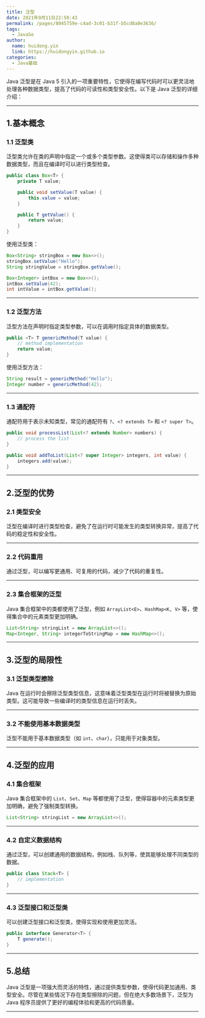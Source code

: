 ```yaml
---
title: 泛型
date: 2021年9月11日22:50:43
permalink: /pages/8045759e-c4ad-3c01-b31f-b5cd8a0e3636/
tags: 
  - JavaSe
author: 
  name: huidong.yin
  link: https://huidongyin.github.io
categories: 
  - Java基础
---
```



Java 泛型是在 Java 5 引入的一项重要特性，它使得在编写代码时可以更灵活地处理各种数据类型，提高了代码的可读性和类型安全性。以下是 Java 泛型的详细介绍：

---

## 1.基本概念

### 1.1 泛型类

泛型类允许在类的声明中指定一个或多个类型参数。这使得类可以存储和操作多种数据类型，而且在编译时可以进行类型检查。

```java
public class Box<T> {
    private T value;

    public void setValue(T value) {
        this.value = value;
    }

    public T getValue() {
        return value;
    }
}
```

使用泛型类：

```java
Box<String> stringBox = new Box<>();
stringBox.setValue("Hello");
String stringValue = stringBox.getValue();

Box<Integer> intBox = new Box<>();
intBox.setValue(42);
int intValue = intBox.getValue();
```

---

### 1.2 泛型方法

泛型方法在声明时指定类型参数，可以在调用时指定具体的数据类型。

```java
public <T> T genericMethod(T value) {
    // method implementation
    return value;
}
```

使用泛型方法：

```java
String result = genericMethod("Hello");
Integer number = genericMethod(42);
```

---

### 1.3 通配符

通配符用于表示未知类型，常见的通配符有 `?`、`<? extends T>` 和 `<? super T>`。

```java
public void processList(List<? extends Number> numbers) {
    // process the list
}
```

```java
public void addToList(List<? super Integer> integers, int value) {
    integers.add(value);
}
```

---

## 2.泛型的优势

### 2.1 类型安全

泛型在编译时进行类型检查，避免了在运行时可能发生的类型转换异常，提高了代码的稳定性和安全性。

---

### 2.2 代码重用

通过泛型，可以编写更通用、可复用的代码，减少了代码的重复性。

---

### 2.3 集合框架的泛型

Java 集合框架中的类都使用了泛型，例如 `ArrayList<E>`、`HashMap<K, V>` 等，使得集合中的元素类型更加明确。

```java
List<String> stringList = new ArrayList<>();
Map<Integer, String> integerToStringMap = new HashMap<>();
```

---

## 3.泛型的局限性

### 3.1 泛型类型擦除

Java 在运行时会擦除泛型类型信息，这意味着泛型类型在运行时将被替换为原始类型。这可能导致一些编译时的类型信息在运行时丢失。

---

### 3.2 不能使用基本数据类型

泛型不能用于基本数据类型（如 `int`、`char`），只能用于对象类型。

---

## 4.泛型的应用

### 4.1 集合框架

Java 集合框架中的 `List`、`Set`、`Map` 等都使用了泛型，使得容器中的元素类型更加明确，避免了强制类型转换。

```java
List<String> stringList = new ArrayList<>();
```

---

### 4.2 自定义数据结构

通过泛型，可以创建通用的数据结构，例如栈、队列等，使其能够处理不同类型的数据。

```java
public class Stack<T> {
    // implementation
}
```

---

### 4.3 泛型接口和泛型类

可以创建泛型接口和泛型类，使得实现和使用更加灵活。

```java
public interface Generator<T> {
    T generate();
}
```

---

## 5.总结

Java 泛型是一项强大而灵活的特性，通过提供类型参数，使得代码更加通用、类型安全。尽管在某些情况下存在类型擦除的问题，但在绝大多数场景下，泛型为 Java 程序员提供了更好的编程体验和更高的代码质量。

---

